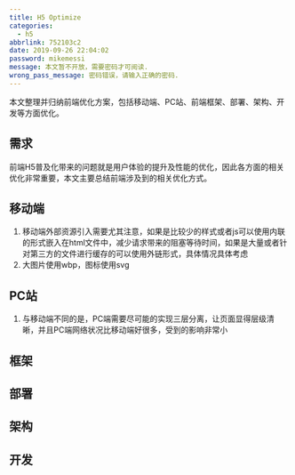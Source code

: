 ```yaml
---
title: H5 Optimize
categories:
  - h5
abbrlink: 752103c2
date: 2019-09-26 22:04:02
password: mikemessi
message: 本文暂不开放，需要密码才可阅读.
wrong_pass_message: 密码错误，请输入正确的密码.
---
```

 本文整理并归纳前端优化方案，包括移动端、PC站、前端框架、部署、架构、开发等方面优化。

## 需求
  前端H5普及化带来的问题就是用户体验的提升及性能的优化，因此各方面的相关优化非常重要，本文主要总结前端涉及到的相关优化方式。
  
## 移动端
   1. 移动端外部资源引入需要尤其注意，如果是比较少的样式或者js可以使用内联的形式嵌入在html文件中，减少请求带来的阻塞等待时间，如果是大量或者针对第三方的文件进行缓存的可以使用外链形式，具体情况具体考虑
   2. 大图片使用wbp，图标使用svg
## PC站
   1. 与移动端不同的是，PC端需要尽可能的实现三层分离，让页面显得层级清晰，并且PC端网络状况比移动端好很多，受到的影响非常小
   
## 框架

## 部署

## 架构

## 开发
